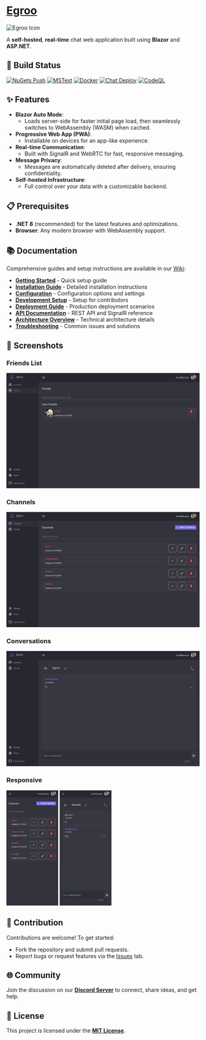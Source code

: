 ﻿# [Egroo](https://www.egroo.org/)

<img src="https://raw.githubusercontent.com/jihadkhawaja/Egroo/refs/heads/main/docs/icon.png" alt="Egroo Icon" width="128"/>

A **self-hosted**, **real-time** chat web application built using **Blazor** and **ASP.NET**.

## 🚀 Build Status

[![NuGets Push](https://github.com/jihadkhawaja/Egroo/actions/workflows/Nuget.yml/badge.svg)](https://github.com/jihadkhawaja/Egroo/actions/workflows/Nuget.yml)
[![MSTest](https://github.com/jihadkhawaja/Egroo/actions/workflows/MSTest.yml/badge.svg)](https://github.com/jihadkhawaja/Egroo/actions/workflows/MSTest.yml)
[![Docker](https://github.com/jihadkhawaja/Egroo/actions/workflows/Docker.yml/badge.svg)](https://github.com/jihadkhawaja/Egroo/actions/workflows/Docker.yml)
[![Chat Deploy](https://github.com/jihadkhawaja/Egroo/actions/workflows/Deploy-Chat.yml/badge.svg)](https://github.com/jihadkhawaja/Egroo/actions/workflows/Deploy-Chat.yml)
[![CodeQL](https://github.com/jihadkhawaja/Egroo/actions/workflows/github-code-scanning/codeql/badge.svg)](https://github.com/jihadkhawaja/Egroo/actions/workflows/github-code-scanning/codeql)

## ✨ Features

- **Blazor Auto Mode**: 
  - Loads server-side for faster initial page load, then seamlessly switches to WebAssembly (WASM) when cached.
- **Progressive Web App (PWA)**: 
  - Installable on devices for an app-like experience.
- **Real-time Communication**: 
  - Built with SignalR and WebRTC for fast, responsive messaging.
- **Message Privacy**: 
  - Messages are automatically deleted after delivery, ensuring confidentiality.
- **Self-hosted Infrastructure**: 
  - Full control over your data with a customizable backend.

## 📋 Prerequisites

- **.NET 8** (recommended) for the latest features and optimizations.
- **Browser**: Any modern browser with WebAssembly support.

## 📚 Documentation

Comprehensive guides and setup instructions are available in our [Wiki](https://github.com/jihadkhawaja/Egroo/wiki):

- **[Getting Started](https://github.com/jihadkhawaja/Egroo/wiki/Getting-Started)** - Quick setup guide
- **[Installation Guide](https://github.com/jihadkhawaja/Egroo/wiki/Installation)** - Detailed installation instructions
- **[Configuration](https://github.com/jihadkhawaja/Egroo/wiki/Configuration)** - Configuration options and settings
- **[Development Setup](https://github.com/jihadkhawaja/Egroo/wiki/Development-Setup)** - Setup for contributors
- **[Deployment Guide](https://github.com/jihadkhawaja/Egroo/wiki/Deployment)** - Production deployment scenarios
- **[API Documentation](https://github.com/jihadkhawaja/Egroo/wiki/API-Documentation)** - REST API and SignalR reference
- **[Architecture Overview](https://github.com/jihadkhawaja/Egroo/wiki/Architecture)** - Technical architecture details
- **[Troubleshooting](https://github.com/jihadkhawaja/Egroo/wiki/Troubleshooting)** - Common issues and solutions

## 📸 Screenshots

### Friends List
<img src="https://raw.githubusercontent.com/jihadkhawaja/Egroo/refs/heads/main/docs/egroo_docs_friends.jpg" alt="Friends" height="300" />

### Channels
<img src="https://raw.githubusercontent.com/jihadkhawaja/Egroo/refs/heads/main/docs/egroo_docs_channels.jpg" alt="Channels" height="300" />

### Conversations
<img src="https://raw.githubusercontent.com/jihadkhawaja/Egroo/refs/heads/main/docs/egroo_docs_channel.jpg" alt="Conversations" height="300" />

### Responsive
<div>
  <img src="https://raw.githubusercontent.com/jihadkhawaja/Egroo/refs/heads/main/docs/egroo_docs_small_screen_channels.jpg" alt="Small Screen Channels" height="300" />
  <img src="https://raw.githubusercontent.com/jihadkhawaja/Egroo/refs/heads/main/docs/egroo_docs_small_screen_channel.jpg" alt="Small Screen Channel" height="300" />
</div>

## 🤝 Contribution

Contributions are welcome! To get started:

- Fork the repository and submit pull requests.
- Report bugs or request features via the [Issues](https://github.com/jihadkhawaja/Egroo/issues) tab.

## 🌐 Community

Join the discussion on our **[Discord Server](https://discord.gg/9KMAM2RKVC)** to connect, share ideas, and get help.

## 📄 License

This project is licensed under the [**MIT License**](https://github.com/jihadkhawaja/Egroo/blob/main/LICENSE).
